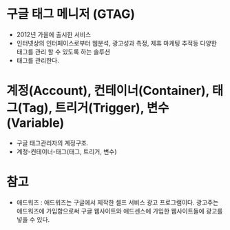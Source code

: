 # 구글 태그 메니저 (GTAG)
- 2012년 가을에 출시한 서비스
- 인터넷상의 인터페이스로부터 웹분석, 광고성과 측정, 제휴 마케팅 추적등 다양한 태그를 관리 할 수 있도록 하는 솔루션
- 태그를 관리한다. 

# 계정(Account), 컨테이너(Container), 태그(Tag), 트리거(Trigger), 변수(Variable)
- 구글 태그관리자의 계정구조. 
- 계정-컨테이너-태그(태그, 트리거, 변수)



# 참고
- 애드워즈 : 애드워즈는 구글에서 제작한 셀프 서비스 광고 프로그램이다. 광고주는 애드워즈에 가입함으로써 구글 웹사이트와 애드센스에 가입한 웹사이트들에 광고를 넣을 수 있다.
